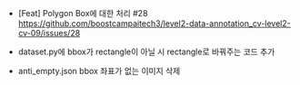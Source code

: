 - [Feat] Polygon Box에 대한 처리 #28 https://github.com/boostcampaitech3/level2-data-annotation_cv-level2-cv-09/issues/28

- dataset.py에 bbox가 rectangle이 아닐 시 rectangle로 바꿔주는 코드 추가

- anti_empty.json bbox 좌표가 없는 이미지 삭제
